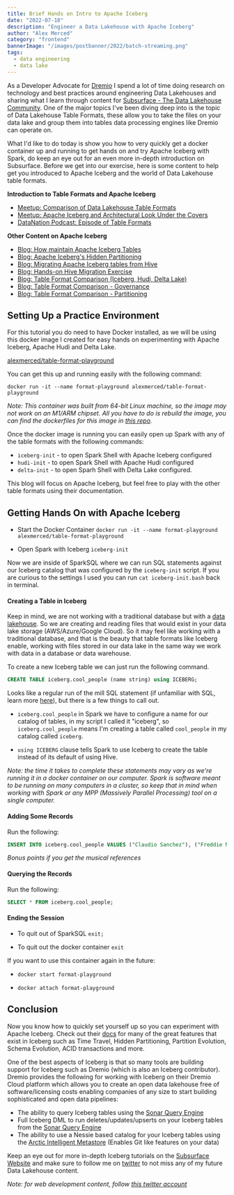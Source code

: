 ```yaml
---
title: Brief Hands on Intro to Apache Iceberg
date: "2022-07-18"
description: "Engineer a Data Lakehouse with Apache Iceberg"
author: "Alex Merced"
category: "frontend"
bannerImage: "/images/postbanner/2022/batch-streaming.png"
tags:
  - data engineering
  - data lake
---
```


As a Developer Advocate for [Dremio](https://www.dremio.com) I spend a lot of time doing research on technology and best practices around engineering Data Lakehouses and sharing what I learn through content for [Subsurface - The Data Lakehouse Community](https://www.dremio.com/subsurface). One of the major topics I've been diving deep into is the topic of Data Lakehouse Table Formats, these allow you to take the files on your data lake and group them into tables data processing engines like Dremio can operate on.

What I'd like to do today is show you how to very quickly get a docker container up and running to get hands on and try Apache Iceberg with Spark, do keep an eye out for an even more in-depth introduction on Subsurface. Before we get into our exercise, here is some content to help get you introduced to Apache Iceberg and the world of Data Lakehouse table formats.

**Introduction to Table Formats and Apache Iceberg**
- [Meetup: Comparison of Data Lakehouse Table Formats](https://www.dremio.com/subsurface/subsurface-meetup-comparison-of-data-lakehouse-table-formats/)
- [Meetup: Apache Iceberg and Architectural Look Under the Covers](https://hello.dremio.com/webinar-apache-iceberg-an-architectural-look-under-the-covers-reg.html)
- [DataNation Podcast: Episode of Table Formats](https://host.alexmercedpodcast.com/podcast/data-lakehouse-table-formats-iceberg-hudi-delta-lake/)

**Other Content on Apache Iceberg**
- [Blog: How maintain Apache Iceberg Tables](https://www.dremio.com/subsurface/maintaining-iceberg-tables-compaction-expiring-snapshots-and-more/)
- [Blog: Apache Iceberg's Hidden Partitioning](https://www.dremio.com/subsurface/fewer-accidental-full-table-scans-brought-to-you-by-apache-icebergs-hidden-partitioning/)
- [Blog: Migrating Apache Iceberg tables from Hive](https://www.dremio.com/subsurface/how-to-migrate-a-hive-table-to-an-iceberg-table/)
- [Blog: Hands-on Hive Migration Exercise](https://www.dremio.com/subsurface/migrating-a-hive-table-to-an-iceberg-table-hands-on-tutorial/)
- [Blog: Table Format Comparison (Iceberg, Hudi, Delta Lake)](https://www.dremio.com/subsurface/comparison-of-data-lake-table-formats-iceberg-hudi-and-delta-lake/)
- [Blog: Table Format Comparison - Governance](https://www.dremio.com/subsurface/table-format-governance-and-community-contributions-apache-iceberg-apache-hudi-and-delta-lake/)
- [Blog: Table Format Comparison - Partitioning](https://www.dremio.com/subsurface/table-format-partitioning-comparison/)

## Setting Up a Practice Environment

For this tutorial you do need to have Docker installed, as we will be using this docker image I created for easy hands on experimenting with Apache Iceberg, Apache Hudi and Delta Lake.

[alexmerced/table-format-playground](https://hub.docker.com/r/alexmerced/table-format-playground)

You can get this up and running easily with the following command:

```
docker run -it --name format-playground alexmerced/table-format-playground
```

*Note: This container was built from 64-bit Linux machine, so the image may not work on an M1/ARM chipset. All you have to do is rebuild the image, you can find the dockerfiles for this image in [this repo](https://github.com/AlexMercedCoder/apache-iceberg-docker-starter-image/blob/main/TABLEFORMAT.DOCKERFILE).*

Once the docker image is running you can easily open up Spark with any of the table formats with the following commands:

- `iceberg-init` - to open Spark Shell with Apache Iceberg configured
- `hudi-init` - to open Spark Shell with Apache Hudi configured
- `delta-init` - to open Sparh Shell with Delta Lake configured.

This blog will focus on Apache Iceberg, but feel free to play with the other table formats using their documentation.

## Getting Hands On with Apache Iceberg

- Start the Docker Container `docker run -it --name format-playground alexmerced/table-format-playground`

- Open Spark with Iceberg `iceberg-init`

Now we are inside of SparkSQL where we can run SQL statements against our Iceberg catalog that was configured by the `iceberg-init` script. If you are curious to the settings I used you can run `cat iceberg-init.bash` back in terminal.

#### Creating a Table in Iceberg

Keep in mind, we are not working with a traditional database but with a [data lakehouse](https://dev.to/alexmercedcoder/introduction-to-the-world-of-data-oltp-olap-data-warehouses-data-lakes-and-more-2me7). So we are creating and reading files that would exist in your data lake storage (AWS/Azure/Google Cloud). So it may feel like working with a traditional database, and that is the beauty that table formats like Iceberg enable, working with files stored in our data lake in the same way we work with data in a database or data warehouse.

To create a new Iceberg table we can just run the following command.

```sql
CREATE TABLE iceberg.cool_people (name string) using ICEBERG;
```

Looks like a regular run of the mill SQL statement (if unfamiliar with SQL, learn more [here](https://www.youtube.com/playlist?list=PLY6oTPmKnKbb8R-o64IT1vLp5mUTXUuyx)), but there is a few things to call out.

- `iceberg.cool_people` in Spark we have to configure a name for our catalog of tables, in my script I called it "iceberg", so `iceberg.cool_people` means I'm creating a table called `cool_people` in my catalog called `iceberg`.

- `using ICEBERG` clause tells Spark to use Iceberg to create the table instead of its default of using Hive.

*Note: the time it takes to complete these statements may vary as we're running it in a docker container on our computer. Spark is software meant to be running on many computers in a cluster, so keep that in mind when working with Spark or any MPP (Massively Parallel Processing) tool on a single computer.*

#### Adding Some Records

Run the following:

```sql
INSERT INTO iceberg.cool_people VALUES ("Claudio Sanchez"), ("Freddie Mercury"), ("Cedric Bixler");
```

*Bonus points if you get the musical references*

#### Querying the Records

Run the following:

```sql
SELECT * FROM iceberg.cool_people;
```

#### Ending the Session

- To quit out of SparkSQL `exit;`

- To quit out the docker container `exit`

If you want to use this container again in the future:

- `docker start format-playground`

- `docker attach format-playground`


## Conclusion

Now you know how to quickly set yourself up so you can experiment with Apache Iceberg. Check out their [docs](https://iceberg.apache.org/docs/latest/spark-ddl/) for many of the great features that exist in Iceberg such as Time Travel, Hidden Partitioning, Partition Evolution, Schema Evolution, ACID transactions and more.

One of the best aspects of Iceberg is that so many tools are building support for Iceberg such as Dremio (which is also an Iceberg contributor). Dremio provides the following for working with Iceberg on their Dremio Cloud platform which allows you to create an open data lakehouse free of software/licensing costs enabling companies of any size to start building sophisticated and open data pipelines:

- The ability to query Iceberg tables using the [Sonar Query Engine](https://www.dremio.com/platform/sonar/)
- Full Iceberg DML to run deletes/updates/upserts on your Iceberg tables from the [Sonar Query Engine](https://www.dremio.com/platform/sonar/)
- The ability to use a Nessie based catalog for your Iceberg tables using the [Arctic Intelligent Metastore](https://www.dremio.com/platform/arctic/) (Enables Git like features on your data)

Keep an eye out for more in-depth Iceberg tutorials on the [Subsurface Website](https://www.dremio.com/subsurface) and make sure to follow me on [twitter](https://www.twitter.com/amdatalakehouse) to not miss any of my future Data Lakehouse content.

*Note: for web development content, follow [this twitter account](https://www.twitter.com/alexmercedcoder)*



